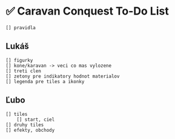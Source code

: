 # ✅ Caravan Conquest To-Do List

    [] pravidla

## Lukáš

    [] figurky
    [] kone/karavan -> veci co mas vylozene
    [] treti clen
    [] zetony pre indikatory hodnot materialov
    [] legenda pre tiles a ikonky

## Ľubo

    [] tiles
        [] start, ciel
    [] druhy tiles
    [] efekty, obchody
